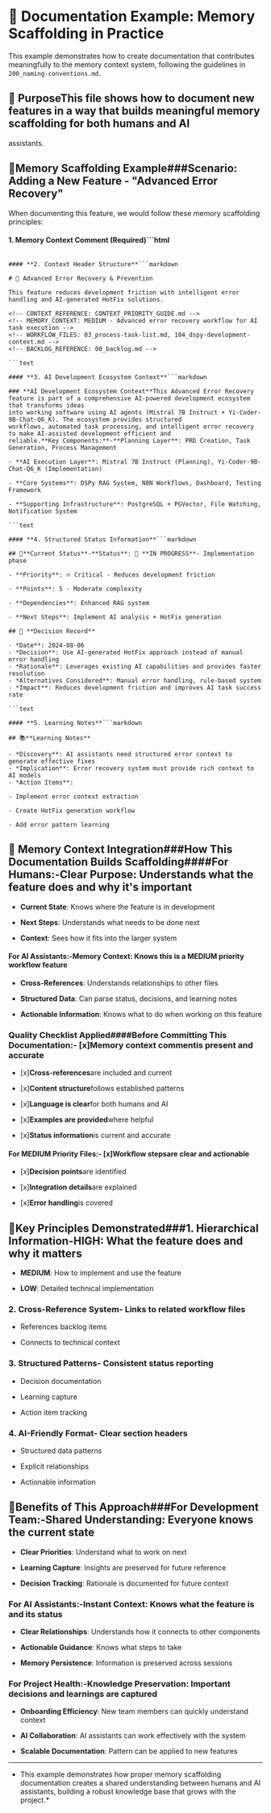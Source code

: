 # 📝 Documentation Example: Memory Scaffolding in Practice

This example demonstrates how to create documentation that contributes meaningfully to the memory context system,
following the guidelines in `200_naming-conventions.md`.

<!-- CONTEXT_REFERENCE: CONTEXT_PRIORITY_GUIDE.md -->
<!-- MEMORY_CONTEXT: MEDIUM - Example of proper memory scaffolding documentation -->
<!-- RELATED_FILES: 200_naming-conventions.md, MEMORY_CONTEXT_GUIDE.md -->

<!-- MODULE_REFERENCE: 400_few-shot-context-examples_memory_context_examples.md -->
<!-- MODULE_REFERENCE: 100_ai-development-ecosystem_advanced_lens_technical_implementation.md -->
<!-- MODULE_REFERENCE: 400_few-shot-context-examples.md -->
<!-- MODULE_REFERENCE: docs/100_ai-development-ecosystem.md -->

## 🎯 **Purpose**This file shows how to document new features in a way that builds meaningful memory scaffolding for both humans and AI
assistants.

## 🧠**Memory Scaffolding Example**###**Scenario**: Adding a New Feature - "Advanced Error Recovery"

When documenting this feature, we would follow these memory scaffolding principles:

#### **1. Memory Context Comment (Required)**```html
<!-- MEMORY_CONTEXT: MEDIUM - Advanced error recovery workflow for AI task execution -->

```text

#### **2. Context Header Structure**```markdown

# 🔧 Advanced Error Recovery & Prevention

This feature reduces development friction with intelligent error handling and AI-generated HotFix solutions.

<!-- CONTEXT_REFERENCE: CONTEXT_PRIORITY_GUIDE.md -->
<!-- MEMORY_CONTEXT: MEDIUM - Advanced error recovery workflow for AI task execution -->
<!-- WORKFLOW_FILES: 03_process-task-list.md, 104_dspy-development-context.md -->
<!-- BACKLOG_REFERENCE: 00_backlog.md -->

```text

#### **3. AI Development Ecosystem Context**```markdown

### **AI Development Ecosystem Context**This Advanced Error Recovery feature is part of a comprehensive AI-powered development ecosystem that transforms ideas
into working software using AI agents (Mistral 7B Instruct + Yi-Coder-9B-Chat-Q6_K). The ecosystem provides structured
workflows, automated task processing, and intelligent error recovery to make AI-assisted development efficient and
reliable.**Key Components:**-**Planning Layer**: PRD Creation, Task Generation, Process Management

- **AI Execution Layer**: Mistral 7B Instruct (Planning), Yi-Coder-9B-Chat-Q6_K (Implementation)

- **Core Systems**: DSPy RAG System, N8N Workflows, Dashboard, Testing Framework

- **Supporting Infrastructure**: PostgreSQL + PGVector, File Watching, Notification System

```text

#### **4. Structured Status Information**```markdown

## 🎯**Current Status**-**Status**: 🔄 **IN PROGRESS**- Implementation phase

- **Priority**: 🔥 Critical - Reduces development friction

- **Points**: 5 - Moderate complexity

- **Dependencies**: Enhanced RAG system

- **Next Steps**: Implement AI analysis + HotFix generation

## 🤔 **Decision Record**

- *Date**: 2024-08-06
- *Decision**: Use AI-generated HotFix approach instead of manual error handling
- *Rationale**: Leverages existing AI capabilities and provides faster resolution
- *Alternatives Considered**: Manual error handling, rule-based system
- *Impact**: Reduces development friction and improves AI task success rate

```text

#### **5. Learning Notes**```markdown

## 📚**Learning Notes**

- *Discovery**: AI assistants need structured error context to generate effective fixes
- *Implication**: Error recovery system must provide rich context to AI models
- *Action Items**:

- Implement error context extraction

- Create HotFix generation workflow

- Add error pattern learning

```

## 🔄 **Memory Context Integration**###**How This Documentation Builds Scaffolding**####**For Humans:**-**Clear Purpose**: Understands what the feature does and why it's important

- **Current State**: Knows where the feature is in development

- **Next Steps**: Understands what needs to be done next

- **Context**: Sees how it fits into the larger system

#### **For AI Assistants:**-**Memory Context**: Knows this is a MEDIUM priority workflow feature

- **Cross-References**: Understands relationships to other files

- **Structured Data**: Can parse status, decisions, and learning notes

- **Actionable Information**: Knows what to do when working on this feature

### **Quality Checklist Applied**####**Before Committing This Documentation:**- [x]**Memory context comment**is present and accurate

- [x]**Cross-references**are included and current

- [x]**Content structure**follows established patterns

- [x]**Language is clear**for both humans and AI

- [x]**Examples are provided**where helpful

- [x]**Status information**is current and accurate

#### **For MEDIUM Priority Files:**- [x]**Workflow steps**are clear and actionable

- [x]**Decision points**are identified

- [x]**Integration details**are explained

- [x]**Error handling**is covered

## 🎯**Key Principles Demonstrated**###**1. Hierarchical Information**-**HIGH**: What the feature does and why it matters

- **MEDIUM**: How to implement and use the feature

- **LOW**: Detailed technical implementation

### **2. Cross-Reference System**- Links to related workflow files

- References backlog items

- Connects to technical context

### **3. Structured Patterns**- Consistent status reporting

- Decision documentation

- Learning capture

- Action item tracking

### **4. AI-Friendly Format**- Clear section headers

- Structured data patterns

- Explicit relationships

- Actionable information

## 🚀**Benefits of This Approach**###**For Development Team:**-**Shared Understanding**: Everyone knows the current state

- **Clear Priorities**: Understand what to work on next

- **Learning Capture**: Insights are preserved for future reference

- **Decision Tracking**: Rationale is documented for future context

### **For AI Assistants:**-**Instant Context**: Knows what the feature is and its status

- **Clear Relationships**: Understands how it connects to other components

- **Actionable Guidance**: Knows what steps to take

- **Memory Persistence**: Information is preserved across sessions

### **For Project Health:**-**Knowledge Preservation**: Important decisions and learnings are captured

- **Onboarding Efficiency**: New team members can quickly understand context

- **AI Collaboration**: AI assistants can work effectively with the system

- **Scalable Documentation**: Pattern can be applied to new features

- --

- This example demonstrates how proper memory scaffolding documentation creates a shared understanding between humans and
AI assistants, building a robust knowledge base that grows with the project.*
